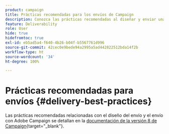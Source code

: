 ```yaml
---
product: campaign
title: Prácticas recomendadas para los envíos de Campaign
description: Conozca las prácticas recomendadas al diseñar y enviar una entrega
feature: Deliverability
role: User
hide: true
hidefromtoc: true
exl-id: eb5ad5a4-f640-4b26-b04f-b5567761d996
source-git-commit: 42cec0e9bede94a2995a5ad442822512bda14f2b
workflow-type: ht
source-wordcount: '34'
ht-degree: 100%

---
```


# Prácticas recomendadas para envíos {#delivery-best-practices}

Las prácticas recomendadas relacionadas con el diseño del envío y el envío con Adobe Campaign se detallan en la [documentación de la versión 8 de Campaign](https://experienceleague.adobe.com/es/docs/campaign/campaign-v8/send/delivery-best-practices){target="_blank"}.
